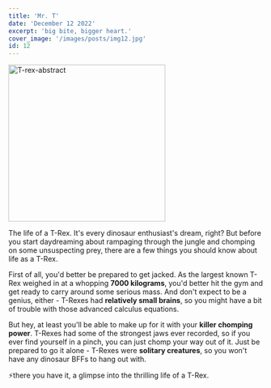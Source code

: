 ```yaml
---
title: 'Mr. T'
date: 'December 12 2022'
excerpt: 'big bite, bigger heart.'
cover_image: '/images/posts/img12.jpg'
id: 12
---
```


<img src='/images/posts/img12.jpg' width='310' alt='T-rex-abstract' />

The life of a T-Rex. It's every dinosaur enthusiast's dream, right? But before you start daydreaming about rampaging through the jungle and chomping on some unsuspecting prey, there are a few things you should know about life as a T-Rex.

First of all, you'd better be prepared to get jacked. As the largest known T-Rex weighed in at a whopping **7000 kilograms**, you'd better hit the gym and get ready to carry around some serious mass. And don't expect to be a genius, either - T-Rexes had **relatively small brains**, so you might have a bit of trouble with those advanced calculus equations.

But hey, at least you'll be able to make up for it with your **killer chomping power**. T-Rexes had some of the strongest jaws ever recorded, so if you ever find yourself in a pinch, you can just chomp your way out of it. Just be prepared to go it alone - T-Rexes were **solitary creatures**, so you won't have any dinosaur BFFs to hang out with.

⚡there you have it, a glimpse into the thrilling life of a T-Rex.
